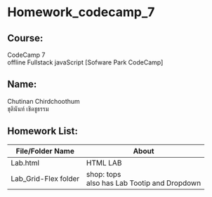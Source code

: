 # Homework_codecamp_7

## Course:
CodeCamp 7 <br>
offline Fullstack javaScript [Sofware Park CodeCamp]
## Name:
Chutinan Chirdchoothum <br>
ชุตินันท์ เชิดชูธรรม

## **Homework List:**
| File/Folder Name | About |
|----------------|----------------|
| Lab.html | HTML LAB |
| Lab_Grid-Flex folder | shop: tops <br> also has Lab Tootip and Dropdown  |
